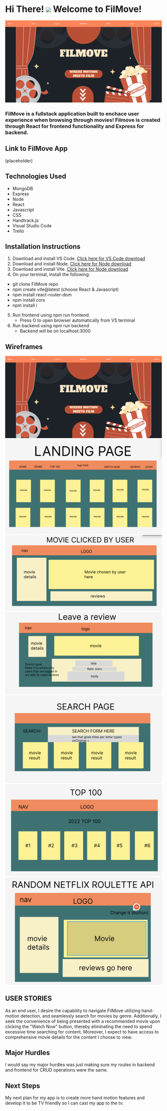 Hi There! ![](https://user-images.githubusercontent.com/18350557/176309783-0785949b-9127-417c-8b55-ab5a4333674e.gif) Welcome to FilMove!
========================================================================================================================================

![](SS.png)
### FilMove is a fullstack application built to enchace user experience when browsing through movies! Filmove is created through React for frontend functionality and Express for backend. 


## Link to FilMove App
(placeholder)
## Technologies Used
* MongoDB
* Express
* Node
* React 
* Javascript
* CSS
* Handtrack.js
* Visual Studio Code
* Trello

## Installation Instructions
1. Download and install VS Code. [Click here for VS Code download](https://code.visualstudio.com/Download)
2. Download and install Node. [Click here for Node download](https://nodejs.org/en/download)
3. Download and install Vite. [Click here for Node download](https://vitejs.dev/config/)
4. On your terminal, install the following:
* git clone FilMove repo
* npm create vite@latest (choose React & Javascript)
* npm install react-router-dom
* npm install cors
* npm install i
5. Run frontend using npm run frontend. 
    * Press O to open browser automatically from VS terminal
6. Run backend using npm run backend
    * Backend will be on localhost:3000

## Wireframes
![](home.png)
![](Landing.png)
![](Movie.png)
![](Review.png)
![](Search.png)
![](Top100.png)
![](Watch.png)

## USER STORIES
As an end user, I desire the capability to navigate FilMove utilizing hand-motion detection, and seamlessly search for movies by genre. Additionally, I seek the convenience of being presented with a recommended movie upon clicking the "Watch Now" button, thereby eliminating the need to spend excessive time searching for content. Moreover, I expect to have access to comprehensive movie details for the content I choose to view.

## Major Hurdles
I would say my major hurdles was just making sure my routes in backend and frontend for CRUD operations were the same.

## Next Steps
My next plan for my app is to create more hand motion features and develop it to be TV friendly so I can cast my app to the tv.

